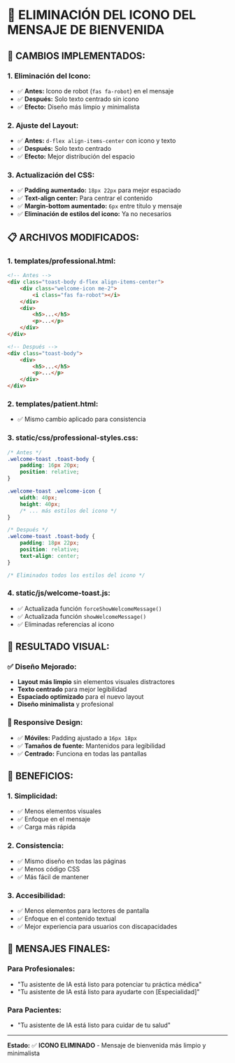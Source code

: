 # 🚫 ELIMINACIÓN DEL ICONO DEL MENSAJE DE BIENVENIDA

## 🎯 **CAMBIOS IMPLEMENTADOS:**

### **1. Eliminación del Icono:**
- ✅ **Antes:** Icono de robot (`fas fa-robot`) en el mensaje
- ✅ **Después:** Solo texto centrado sin icono
- ✅ **Efecto:** Diseño más limpio y minimalista

### **2. Ajuste del Layout:**
- ✅ **Antes:** `d-flex align-items-center` con icono y texto
- ✅ **Después:** Solo texto centrado
- ✅ **Efecto:** Mejor distribución del espacio

### **3. Actualización del CSS:**
- ✅ **Padding aumentado:** `18px 22px` para mejor espaciado
- ✅ **Text-align center:** Para centrar el contenido
- ✅ **Margin-bottom aumentado:** `6px` entre título y mensaje
- ✅ **Eliminación de estilos del icono:** Ya no necesarios

## 📋 **ARCHIVOS MODIFICADOS:**

### **1. templates/professional.html:**
```html
<!-- Antes -->
<div class="toast-body d-flex align-items-center">
    <div class="welcome-icon me-2">
        <i class="fas fa-robot"></i>
    </div>
    <div>
        <h5>...</h5>
        <p>...</p>
    </div>
</div>

<!-- Después -->
<div class="toast-body">
    <div>
        <h5>...</h5>
        <p>...</p>
    </div>
</div>
```

### **2. templates/patient.html:**
- ✅ Mismo cambio aplicado para consistencia

### **3. static/css/professional-styles.css:**
```css
/* Antes */
.welcome-toast .toast-body {
    padding: 16px 20px;
    position: relative;
}

.welcome-toast .welcome-icon {
    width: 40px;
    height: 40px;
    /* ... más estilos del icono */
}

/* Después */
.welcome-toast .toast-body {
    padding: 18px 22px;
    position: relative;
    text-align: center;
}

/* Eliminados todos los estilos del icono */
```

### **4. static/js/welcome-toast.js:**
- ✅ Actualizada función `forceShowWelcomeMessage()`
- ✅ Actualizada función `showWelcomeMessage()`
- ✅ Eliminadas referencias al icono

## 🎨 **RESULTADO VISUAL:**

### **✅ Diseño Mejorado:**
- **Layout más limpio** sin elementos visuales distractores
- **Texto centrado** para mejor legibilidad
- **Espaciado optimizado** para el nuevo layout
- **Diseño minimalista** y profesional

### **📱 Responsive Design:**
- ✅ **Móviles:** Padding ajustado a `16px 18px`
- ✅ **Tamaños de fuente:** Mantenidos para legibilidad
- ✅ **Centrado:** Funciona en todas las pantallas

## 🚀 **BENEFICIOS:**

### **1. Simplicidad:**
- ✅ Menos elementos visuales
- ✅ Enfoque en el mensaje
- ✅ Carga más rápida

### **2. Consistencia:**
- ✅ Mismo diseño en todas las páginas
- ✅ Menos código CSS
- ✅ Más fácil de mantener

### **3. Accesibilidad:**
- ✅ Menos elementos para lectores de pantalla
- ✅ Enfoque en el contenido textual
- ✅ Mejor experiencia para usuarios con discapacidades

## 🎯 **MENSAJES FINALES:**

### **Para Profesionales:**
- "Tu asistente de IA está listo para potenciar tu práctica médica"
- "Tu asistente de IA está listo para ayudarte con [Especialidad]"

### **Para Pacientes:**
- "Tu asistente de IA está listo para cuidar de tu salud"

---

**Estado:** ✅ **ICONO ELIMINADO** - Mensaje de bienvenida más limpio y minimalista 